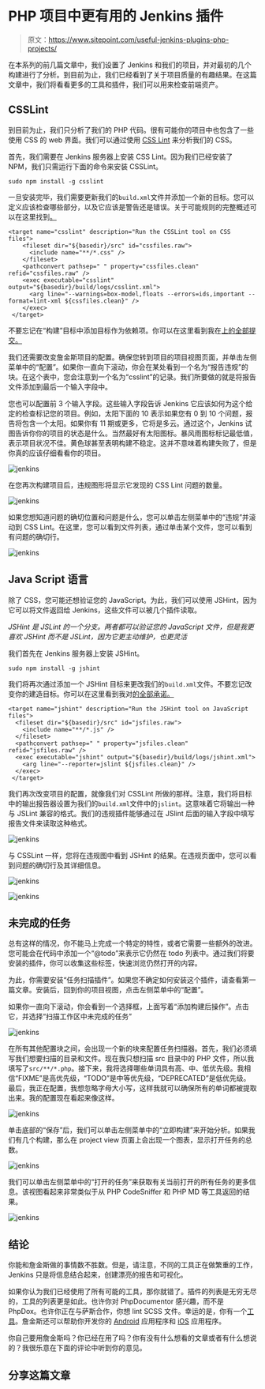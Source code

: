# PHP 项目中更有用的 Jenkins 插件

> 原文：<https://www.sitepoint.com/useful-jenkins-plugins-php-projects/>

在本系列的前几篇文章中，我们设置了 Jenkins 和我们的项目，并对最初的几个构建进行了分析。到目前为止，我们已经看到了关于项目质量的有趣结果。在这篇文章中，我们将看看更多的工具和插件，我们可以用来检查前端资产。

## CSSLint

到目前为止，我们只分析了我们的 PHP 代码。很有可能你的项目中也包含了一些使用 CSS 的 web 界面。我们可以通过使用 [CSS Lint](http://csslint.net/) 来分析我们的 CSS。

首先，我们需要在 Jenkins 服务器上安装 CSS Lint。因为我们已经安装了 NPM，我们只需运行下面的命令来安装 CSSLint。

```
sudo npm install -g csslint
```

一旦安装完毕，我们需要更新我们的`build.xml`文件并添加一个新的目标。您可以定义应该检查哪些部分，以及它应该是警告还是错误。关于可能规则的完整概述可以在这里找到[。](https://github.com/CSSLint/csslint/wiki/Rules)

```
<target name="csslint" description="Run the CSSLint tool on CSS files">
	<fileset dir="${basedir}/src" id="cssfiles.raw">
	  <include name="**/*.css" />
	</fileset>
	<pathconvert pathsep=" " property="cssfiles.clean" refid="cssfiles.raw" />
	<exec executable="csslint" output="${basedir}/build/logs/csslint.xml">
	  <arg line="--warnings=box-model,floats --errors=ids,important --format=lint-xml ${cssfiles.clean}" />
	</exec>
 </target>
```

不要忘记在“构建”目标中添加目标作为依赖项。你可以在这里看到我在[上的全部提交。](https://github.com/peternijssen/Jumph/commit/e9c7ac69c38be9a2d445f3bd8c432ad16eafd52e)

我们还需要改变詹金斯项目的配置。确保您转到项目的项目视图页面，并单击左侧菜单中的“配置”。如果你一直向下滚动，你会在某处看到一个名为“报告违规”的块。在这个表中，您会注意到一个名为“csslint”的记录。我们所要做的就是将报告文件添加到最后一个输入字段中。

您也可以配置前 3 个输入字段。这些输入字段告诉 Jenkins 它应该如何为这个给定的检查标记您的项目。例如，太阳下面的 10 表示如果您有 0 到 10 个问题，报告将包含一个太阳。如果你有 11 期或更多，它将是多云。通过这个，Jenkins 试图告诉你你的项目的状态是什么。当然最好有太阳图标。暴风雨图标标记最低值，表示项目状况不佳。黄色球甚至表明构建不稳定。这并不意味着构建失败了，但是你真的应该仔细看看你的项目。

![jenkins](img/a7b879a9a31aa12520bc7b85747a4318.png)

在您再次构建项目后，违规图形将显示它发现的 CSS Lint 问题的数量。

![jenkins](img/d3d78219a92275d2215f435fb69e0b9c.png)

如果您想知道问题的确切位置和问题是什么，您可以单击左侧菜单中的“违规”并滚动到 CSS Lint。在这里，您可以看到文件列表，通过单击某个文件，您可以看到有问题的确切行。

![jenkins](img/8c7f79c8893596b280122ffdaf5c99b6.png)

## Java Script 语言

除了 CSS，您可能还想验证您的 JavaScript。为此，我们可以使用 JSHint，因为它可以将文件返回给 Jenkins，这些文件可以被几个插件读取。

*JSHint 是 JSLint 的一个分支。两者都可以验证您的 JavaScript 文件，但是我更喜欢 JSHint 而不是 JSLint，因为它更主动维护，也更灵活*

我们首先在 Jenkins 服务器上安装 JSHint。

```
sudo npm install -g jshint
```

我们将再次通过添加一个 JSHint 目标来更改我们的`build.xml`文件。不要忘记改变你的建造目标。你可以在这里看到我对[的全部承诺。](https://github.com/peternijssen/Jumph/commit/92f0229bb1cd60e7ee1a5a4631f84cbc4759ad1d)

```
<target name="jshint" description="Run the JSHint tool on JavaScript files">
  <fileset dir="${basedir}/src" id="jsfiles.raw">
    <include name="**/*.js" />
  </fileset>
  <pathconvert pathsep=" " property="jsfiles.clean" refid="jsfiles.raw" />
  <exec executable="jshint" output="${basedir}/build/logs/jshint.xml">
    <arg line="--reporter=jslint ${jsfiles.clean}" />
  </exec>
 </target>
```

我们再次改变项目的配置，就像我们对 CSSLint 所做的那样。注意，我们将目标中的输出报告器设置为我们的`build.xml`文件中的`jslint`。这意味着它将输出一种与 JSLint 兼容的格式。我们的违规插件能够通过在 JSlint 后面的输入字段中填写报告文件来读取这种格式。

![jenkins](img/81b16af70b1da74fddf52b27e7418bb2.png)

与 CSSLint 一样，您将在违规图中看到 JSHint 的结果。在违规页面中，您可以看到问题的确切行及其详细信息。

![jenkins](img/e8b736d340365d07958e257f96eb98b3.png)

![jenkins](img/2bbe26dfe40c5924e183791355baa4c1.png)

## 未完成的任务

总有这样的情况，你不能马上完成一个特定的特性，或者它需要一些额外的改进。您可能会在代码中添加一个“@todo”来表示它仍然在 todo 列表中。通过我们将要安装的插件，你可以收集这些标签，快速浏览仍然打开的内容。

为此，你需要安装“任务扫描插件”。如果您不确定如何安装这个插件，请查看第一篇文章。安装后，回到你的项目视图，点击左侧菜单中的“配置”。

如果你一直向下滚动，你会看到一个选择框，上面写着“添加构建后操作”。点击它，并选择“扫描工作区中未完成的任务”

![jenkins](img/168ad45d2d185ae2638a18f8a79ce21f.png)

在所有其他配置块之间，会出现一个新的块来配置任务扫描器。首先，我们必须填写我们想要扫描的目录和文件。现在我只想扫描 src 目录中的 PHP 文件，所以我填写了`src/**/*.php`。接下来，我将选择哪些单词具有高、中、低优先级。我相信“FIXME”是高优先级，“TODO”是中等优先级，“DEPRECATED”是低优先级。最后，我正在配置，我想忽略字母大小写，这样我就可以确保所有的单词都被提取出来。我的配置现在看起来像这样。

![jenkins](img/61ee6e1b3b7c40eb47b0efa7364baae9.png)

单击底部的“保存”后，我们可以单击左侧菜单中的“立即构建”来开始分析。如果我们有几个构建，那么在 project view 页面上会出现一个图表，显示打开任务的总数。

![jenkins](img/690497cb16dbdbd1259745ab7866a754.png)

我们可以单击左侧菜单中的“打开的任务”来获取有关当前打开的所有任务的更多信息。该视图看起来非常类似于从 PHP CodeSniffer 和 PHP MD 等工具返回的结果。

![jenkins](img/dd19f964e15946d428b67d06101d45fb.png)

## 结论

你能和詹金斯做的事情数不胜数。但是，请注意，不同的工具正在做繁重的工作，Jenkins 只是将信息结合起来，创建漂亮的报告和可视化。

如果你认为我们已经使用了所有可能的工具，那你就错了。插件的列表是无穷无尽的，工具的列表更是如此。也许你对 PhpDocumentor 感兴趣，而不是 PhpDox。也许你正在与萨斯合作，你想 lint SCSS 文件。幸运的是，你有一个[工具](https://github.com/causes/scss-lint)。詹金斯还可以帮助你开发你的 [Android](https://wiki.jenkins-ci.org/display/JENKINS/Android+Emulator+Plugin) 应用程序和 [iOS](https://wiki.jenkins-ci.org/display/JENKINS/Xcode+Plugin) 应用程序。

你自己要用詹金斯吗？你已经在用了吗？你有没有什么想看的文章或者有什么想说的？我很乐意在下面的评论中听到你的意见。

## 分享这篇文章